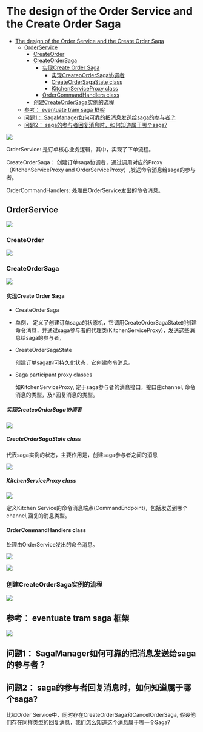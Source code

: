 The design of the Order Service and the Create Order Saga
===

- [The design of the Order Service and the Create Order Saga](#the-design-of-the-order-service-and-the-create-order-saga)
  - [OrderService](#orderservice)
    - [CreateOrder](#createorder)
    - [CreateOrderSaga](#createordersaga)
      - [实现Create Order Saga](#实现create-order-saga)
        - [实现CreateoOrderSaga协调者](#实现createoordersaga协调者)
        - [CreateOrderSagaState class](#createordersagastate-class)
        - [KitchenServiceProxy class](#kitchenserviceproxy-class)
      - [OrderCommandHandlers class](#ordercommandhandlers-class)
    - [创建CreateOrderSaga实例的流程](#创建createordersaga实例的流程)
  - [参考： eventuate tram saga 框架](#参考-eventuate-tram-saga-框架)
  - [问题1： SagaManager如何可靠的把消息发送给saga的参与者？](#问题1-sagamanager如何可靠的把消息发送给saga的参与者)
  - [问题2： saga的参与者回复消息时，如何知道属于哪个saga?](#问题2-saga的参与者回复消息时如何知道属于哪个saga)


![](./assets/2022-01-26-13-51-52.png)


OrderService: 是订单核心业务逻辑，其中，实现了下单流程。

CreateOrderSaga： 创建订单saga协调者，通过调用对应的Proxy（KitchenServiceProxy and OrderServiceProxy）,发送命令消息给saga的参与者。

OrderCommandHandlers:  处理由OrderService发出的命令消息。


## OrderService

![](./assets/2022-01-26-13-59-55.png)


### CreateOrder
![](./assets/2022-01-26-14-01-41.png)


### CreateOrderSaga

![](./assets/2022-01-26-14-15-08.png)


#### 实现Create Order Saga


* CreateOrderSaga
* 
    单例， 定义了创建订单saga的状态机，它调用CreateOrderSagaState的创建命令消息，并通过saga参与者的代理类(KitchenServiceProxy)，发送这些消息给saga的参与者，
  
* CreateOrderSagaState

    创建订单saga的可持久化状态，它创建命令消息。

* Saga participant proxy classes
  
    如KitchenServiceProxy, 定于saga参与者的消息接口，接口由channel, 命令消息的类型，及h回复消息的类型。


##### 实现CreateoOrderSaga协调者

![](./assets/2022-01-26-14-22-59.png)

##### CreateOrderSagaState class

 代表saga实例的状态，主要作用是，创建saga参与者之间的消息


![](./assets/2022-01-26-14-27-57.png)


##### KitchenServiceProxy class

![](./assets/2022-01-26-14-30-04.png)


定义Kitchen Service的命令消息端点(CommandEndpoint)，包括发送到哪个channel,回复的消息类型。


#### OrderCommandHandlers class

处理由OrderService发出的命令消息。

![](./assets/2022-01-26-14-51-52.png)

![](./assets/2022-01-26-14-58-10.png)

### 创建CreateOrderSaga实例的流程

![](2022-01-26-15-50-46.png)

## 参考： eventuate tram saga 框架

![](./assets/2022-01-26-15-45-33.png)


## 问题1： SagaManager如何可靠的把消息发送给saga的参与者？

## 问题2： saga的参与者回复消息时，如何知道属于哪个saga? 

比如Order Service中，同时存在CreateOrderSaga和CancelOrderSaga, 假设他们存在同样类型的回复消息，我们怎么知道这个消息属于哪一个Saga?
